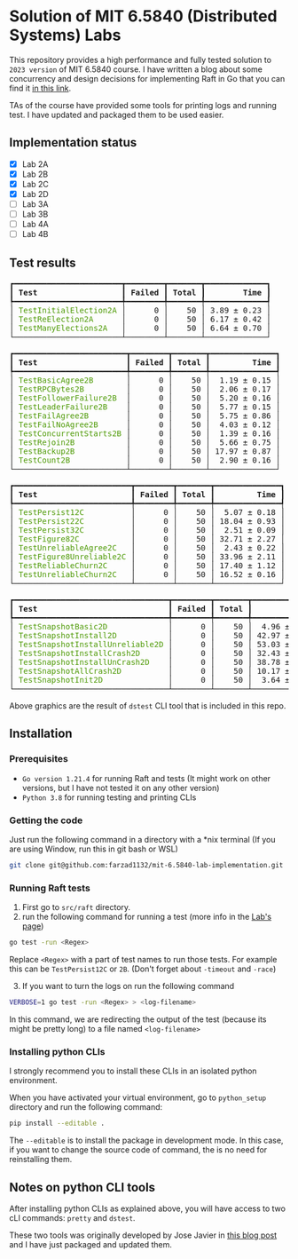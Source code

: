 # Solution of MIT 6.5840 (Distributed Systems) Labs

This repository provides a high performance and fully tested solution to `2023 version` of MIT 6.5840 course. I have written a blog about some concurrency and design decisions for implementing Raft in Go that you can find it [in this link](https://farzad1132.github.io/post/raft-implementation-go/).

TAs of the course have provided some tools for printing logs and running test. I have updated and packaged them to be used easier.


## Implementation status

- [x] Lab 2A
- [x] Lab 2B
- [x] Lab 2C
- [x] Lab 2D
- [ ] Lab 3A
- [ ] Lab 3B
- [ ] Lab 4A
- [ ] Lab 4B

## Test results
<pre>┏━━━━━━━━━━━━━━━━━━━━━━━┳━━━━━━━━┳━━━━━━━┳━━━━━━━━━━━━━┓
┃<b> Test                  </b>┃<b> Failed </b>┃<b> Total </b>┃<b>        Time </b>┃
┡━━━━━━━━━━━━━━━━━━━━━━━╇━━━━━━━━╇━━━━━━━╇━━━━━━━━━━━━━┩
│ <font color="#4E9A06">TestInitialElection2A</font> │      0 │    50 │ 3.89 ± 0.23 │
│ <font color="#4E9A06">TestReElection2A</font>      │      0 │    50 │ 6.17 ± 0.42 │
│ <font color="#4E9A06">TestManyElections2A</font>   │      0 │    50 │ 6.64 ± 0.70 │
└───────────────────────┴────────┴───────┴─────────────┘</pre>

<pre>┏━━━━━━━━━━━━━━━━━━━━━━━━┳━━━━━━━━┳━━━━━━━┳━━━━━━━━━━━━━━┓
┃<b> Test                   </b>┃<b> Failed </b>┃<b> Total </b>┃<b>         Time </b>┃
┡━━━━━━━━━━━━━━━━━━━━━━━━╇━━━━━━━━╇━━━━━━━╇━━━━━━━━━━━━━━┩
│ <font color="#4E9A06">TestBasicAgree2B</font>       │      0 │    50 │  1.19 ± 0.15 │
│ <font color="#4E9A06">TestRPCBytes2B</font>         │      0 │    50 │  2.06 ± 0.17 │
│ <font color="#4E9A06">TestFollowerFailure2B</font>  │      0 │    50 │  5.20 ± 0.16 │
│ <font color="#4E9A06">TestLeaderFailure2B</font>    │      0 │    50 │  5.77 ± 0.15 │
│ <font color="#4E9A06">TestFailAgree2B</font>        │      0 │    50 │  5.75 ± 0.86 │
│ <font color="#4E9A06">TestFailNoAgree2B</font>      │      0 │    50 │  4.03 ± 0.12 │
│ <font color="#4E9A06">TestConcurrentStarts2B</font> │      0 │    50 │  1.39 ± 0.16 │
│ <font color="#4E9A06">TestRejoin2B</font>           │      0 │    50 │  5.66 ± 0.75 │
│ <font color="#4E9A06">TestBackup2B</font>           │      0 │    50 │ 17.97 ± 0.87 │
│ <font color="#4E9A06">TestCount2B</font>            │      0 │    50 │  2.90 ± 0.16 │
└────────────────────────┴────────┴───────┴──────────────┘</pre>

<pre>┏━━━━━━━━━━━━━━━━━━━━━━━━━┳━━━━━━━━┳━━━━━━━┳━━━━━━━━━━━━━━┓
┃<b> Test                    </b>┃<b> Failed </b>┃<b> Total </b>┃<b>         Time </b>┃
┡━━━━━━━━━━━━━━━━━━━━━━━━━╇━━━━━━━━╇━━━━━━━╇━━━━━━━━━━━━━━┩
│ <font color="#4E9A06">TestPersist12C</font>          │      0 │    50 │  5.07 ± 0.18 │
│ <font color="#4E9A06">TestPersist22C</font>          │      0 │    50 │ 18.04 ± 0.93 │
│ <font color="#4E9A06">TestPersist32C</font>          │      0 │    50 │  2.51 ± 0.09 │
│ <font color="#4E9A06">TestFigure82C</font>           │      0 │    50 │ 32.71 ± 2.27 │
│ <font color="#4E9A06">TestUnreliableAgree2C</font>   │      0 │    50 │  2.43 ± 0.22 │
│ <font color="#4E9A06">TestFigure8Unreliable2C</font> │      0 │    50 │ 33.96 ± 2.11 │
│ <font color="#4E9A06">TestReliableChurn2C</font>     │      0 │    50 │ 17.40 ± 1.12 │
│ <font color="#4E9A06">TestUnreliableChurn2C</font>   │      0 │    50 │ 16.52 ± 0.16 │
└─────────────────────────┴────────┴───────┴──────────────┘</pre>

<pre>┏━━━━━━━━━━━━━━━━━━━━━━━━━━━━━━━━━┳━━━━━━━━┳━━━━━━━┳━━━━━━━━━━━━━━┓
┃<b> Test                            </b>┃<b> Failed </b>┃<b> Total </b>┃<b>         Time </b>┃
┡━━━━━━━━━━━━━━━━━━━━━━━━━━━━━━━━━╇━━━━━━━━╇━━━━━━━╇━━━━━━━━━━━━━━┩
│ <font color="#4E9A06">TestSnapshotBasic2D</font>             │      0 │    50 │  4.96 ± 0.20 │
│ <font color="#4E9A06">TestSnapshotInstall2D</font>           │      0 │    50 │ 42.97 ± 0.99 │
│ <font color="#4E9A06">TestSnapshotInstallUnreliable2D</font> │      0 │    50 │ 53.03 ± 1.70 │
│ <font color="#4E9A06">TestSnapshotInstallCrash2D</font>      │      0 │    50 │ 32.43 ± 0.31 │
│ <font color="#4E9A06">TestSnapshotInstallUnCrash2D</font>    │      0 │    50 │ 38.78 ± 1.34 │
│ <font color="#4E9A06">TestSnapshotAllCrash2D</font>          │      0 │    50 │ 10.17 ± 0.82 │
│ <font color="#4E9A06">TestSnapshotInit2D</font>              │      0 │    50 │  3.64 ± 0.16 │
└─────────────────────────────────┴────────┴───────┴──────────────┘</pre>

Above graphics are the result of `dstest` CLI tool that is included in this repo. 

## Installation

### Prerequisites
- `Go version 1.21.4` for running Raft and tests (It might work on other versions, but I have not tested it on any other version)
- `Python 3.8` for running testing and printing CLIs

### Getting the code
Just run the following command in a directory with a *nix terminal (If you are using Window, run this in git bash or WSL)

```bash
git clone git@github.com:farzad1132/mit-6.5840-lab-implementation.git
```

### Running Raft tests
1. First go to `src/raft` directory.
2. run the following command for running a test (more info in the [Lab's page](http://nil.csail.mit.edu/6.5840/2023/labs/lab-raft.html))

```bash
go test -run <Regex>
```
Replace `<Regex>` with a part of test names to run those tests. For example this can be `TestPersist12C` or `2B`. (Don't forget about `-timeout` and `-race`)

3. If you want to turn the logs on run the following command

```bash
VERBOSE=1 go test -run <Regex> > <log-filename>
```
In this command, we are redirecting the output of the test (because its might be pretty long) to a file named `<log-filename>`

### Installing python CLIs

I strongly recommend you to install these CLIs in an isolated python environment.

When you have activated your virtual environment, go to `python_setup` directory and run the following command:

```bash
pip install --editable .
```

The `--editable` is to install the package in development mode. In this case, if you want to change the source code of command, the is no need for reinstalling them.

## Notes on python CLI tools

After installing python CLIs as explained above, you will have access to two cLI commands: `pretty` and `dstest`.

These two tools was originally developed by Jose Javier in [this blog post](https://blog.josejg.com/debugging-pretty/) and I have just packaged and updated them.
